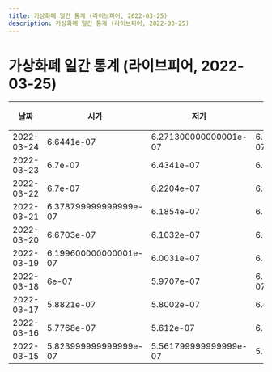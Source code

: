 ```yaml
---
title: 가상화폐 일간 통계 (라이브피어, 2022-03-25)
description: 가상화폐 일간 통계 (라이브피어, 2022-03-25)
---
```


가상화폐 일간 통계 (라이브피어, 2022-03-25)
===

|날짜|시가|저가|고가|종가|비고|
|--|--|--|--|--|--|
|2022-03-24|6.6441e-07|6.271300000000001e-07|6.777099999999999e-07|6.5642e-07|    |
|2022-03-23|6.7e-07|6.4341e-07|6.7384e-07|6.7383e-07|    |
|2022-03-22|6.7e-07|6.2204e-07|6.8252e-07|6.7e-07|    |
|2022-03-21|6.378799999999999e-07|6.1854e-07|6.7e-07|6.7e-07|    |
|2022-03-20|6.6703e-07|6.1032e-07|6.6703e-07|6.3594e-07|    |
|2022-03-19|6.199600000000001e-07|6.0031e-07|6.7684e-07|6.6659e-07|    |
|2022-03-18|6e-07|5.9707e-07|6.199600000000001e-07|6.196e-07|    |
|2022-03-17|5.8821e-07|5.8002e-07|6.0001e-07|6e-07|    |
|2022-03-16|5.7768e-07|5.612e-07|6.1773e-07|5.8821e-07|    |
|2022-03-15|5.823999999999999e-07|5.561799999999999e-07|5.9658e-07|5.9546e-07|    |
